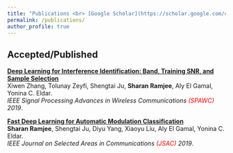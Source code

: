 ```yaml
---
title: "Publications <br> [Google Scholar](https://scholar.google.com/citations?user=QYNYHEMAAAAJ&hl=en)"
permalink: /publications/
author_profile: true
---
```


## Accepted/Published

<b>[Deep Learning for Interference Identification: Band, Training SNR, and Sample Selection](http://sharanramjee.github.io/publications/spawc2019)</b> <br>
Xiwen Zhang, Tolunay Zeyfi, Shengtai Ju, <b>Sharan Ramjee</b>, Aly El Gamal, Yonina C. Eldar. <br>
<i>IEEE Signal Processing Advances in Wireless Communications <span style="color:red">(SPAWC)</span> 2019</i>.

<b>[Fast Deep Learning for Automatic Modulation Classification](http://sharanramjee.github.io/publications/jsac2019)</b> <br>
<b>Sharan Ramjee</b>, Shengtai Ju, Diyu Yang, Xiaoyu Liu, Aly El Gamal, Yonina C. Eldar. <br>
<i>IEEE Journal on Selected Areas in Communications <span style="color:red">(JSAC)</span> 2019</i>.
